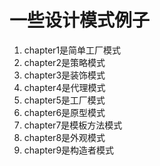 # 一些设计模式例子
1. chapter1是简单工厂模式
2. chapter2是策略模式
3. chapter3是装饰模式
4. chapter4是代理模式
5. chapter5是工厂模式
6. chapter6是原型模式
7. chapter7是模板方法模式
8. chapter8是外观模式
9. chapter9是构造者模式
